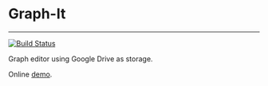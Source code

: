 # Graph-It
---

[![Build Status](https://travis-ci.com/madbrain/graphit.svg?branch=master)](https://travis-ci.com/madbrain/graphit)

Graph editor using Google Drive as storage.

Online [demo](https://madbrain.github.io/graphit/).
